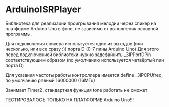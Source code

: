 # ArduinoISRPlayer
 Библиотека для реализации проигрывания мелодии через спикер на платформе Arduino Uno в фоне, не зависимо от выполнения основной программы.
 
 Для подключения спикера используется один из выходов (или несколько, или все сразу :)) порта D (0-7 пины Arduino Uno)
 Для этого перед подключенией библиотеки нужно задефайнить _3IPPortDPin соответствующим образом (по умолчанию используется
    четвёртый пин порта D)
 
 Для указания частоты работы контроллера имеется define _3IPCPUfreq, по умолчанию равный 16000000 (16МГц)
 
 Занимает Timer2, стандартная функция tone работать не сможет
 
 ТЕСТИРОВАЛОСЬ ТОЛЬКО НА ПЛАТФОРМЕ Arduino Uno!!!
